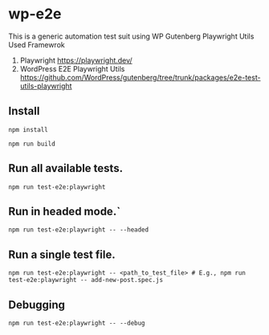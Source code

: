 # wp-e2e
This is a generic automation test suit using WP Gutenberg Playwright Utils 
Used Framewrok
1. Playwright https://playwright.dev/
2. WordPress E2E Playwright Utils https://github.com/WordPress/gutenberg/tree/trunk/packages/e2e-test-utils-playwright

## Install
`npm install`

`npm run build`



## Run all available tests.
`npm run test-e2e:playwright`

## Run in headed mode.`
`npm run test-e2e:playwright -- --headed`

## Run a single test file.
`npm run test-e2e:playwright -- <path_to_test_file> # E.g., npm run test-e2e:playwright -- add-new-post.spec.js`

## Debugging
`npm run test-e2e:playwright -- --debug`



